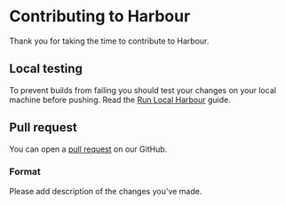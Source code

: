 # Contributing to Harbour

Thank you for taking the time to contribute to Harbour.

## Local testing

To prevent builds from failing you should test your changes on your local machine before pushing. Read the [Run Local Harbour](/run-local-harbour.md) guide.

## Pull request

You can open a [pull request](https://github.com/AanZee/harbour/pulls) on our GitHub.

### Format

Please add description of the changes you've made. 